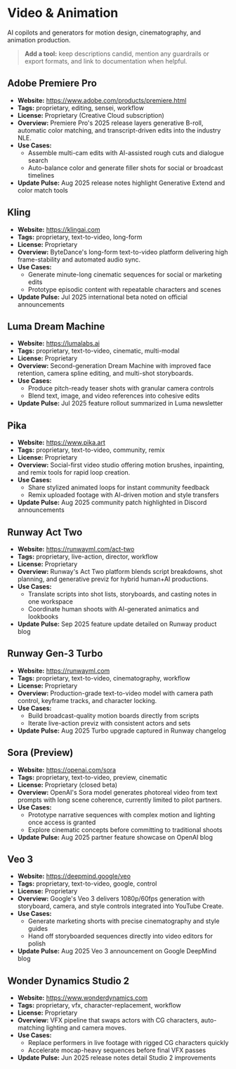 # Video & Animation

AI copilots and generators for motion design, cinematography, and animation production.

> **Add a tool:** keep descriptions candid, mention any guardrails or export formats, and link to documentation when helpful.

## Adobe Premiere Pro
- **Website:** https://www.adobe.com/products/premiere.html
- **Tags:** proprietary, editing, sensei, workflow
- **License:** Proprietary (Creative Cloud subscription)
- **Overview:** Premiere Pro's 2025 release layers generative B-roll, automatic color matching, and transcript-driven edits into the industry NLE.
- **Use Cases:**
  - Assemble multi-cam edits with AI-assisted rough cuts and dialogue search
  - Auto-balance color and generate filler shots for social or broadcast timelines
- **Update Pulse:** Aug 2025 release notes highlight Generative Extend and color match tools

## Kling
- **Website:** https://klingai.com
- **Tags:** proprietary, text-to-video, long-form
- **License:** Proprietary
- **Overview:** ByteDance's long-form text-to-video platform delivering high frame-stability and automated audio sync.
- **Use Cases:**
  - Generate minute-long cinematic sequences for social or marketing edits
  - Prototype episodic content with repeatable characters and scenes
- **Update Pulse:** Jul 2025 international beta noted on official announcements

## Luma Dream Machine
- **Website:** https://lumalabs.ai
- **Tags:** proprietary, text-to-video, cinematic, multi-modal
- **License:** Proprietary
- **Overview:** Second-generation Dream Machine with improved face retention, camera spline editing, and multi-shot storyboards.
- **Use Cases:**
  - Produce pitch-ready teaser shots with granular camera controls
  - Blend text, image, and video references into cohesive edits
- **Update Pulse:** Jul 2025 feature rollout summarized in Luma newsletter

## Pika
- **Website:** https://www.pika.art
- **Tags:** proprietary, text-to-video, community, remix
- **License:** Proprietary
- **Overview:** Social-first video studio offering motion brushes, inpainting, and remix tools for rapid loop creation.
- **Use Cases:**
  - Share stylized animated loops for instant community feedback
  - Remix uploaded footage with AI-driven motion and style transfers
- **Update Pulse:** Aug 2025 community patch highlighted in Discord announcements

## Runway Act Two
- **Website:** https://runwayml.com/act-two
- **Tags:** proprietary, live-action, director, workflow
- **License:** Proprietary
- **Overview:** Runway's Act Two platform blends script breakdowns, shot planning, and generative previz for hybrid human+AI productions.
- **Use Cases:**
  - Translate scripts into shot lists, storyboards, and casting notes in one workspace
  - Coordinate human shoots with AI-generated animatics and lookbooks
- **Update Pulse:** Sep 2025 feature update detailed on Runway product blog

## Runway Gen-3 Turbo
- **Website:** https://runwayml.com
- **Tags:** proprietary, text-to-video, cinematography, workflow
- **License:** Proprietary
- **Overview:** Production-grade text-to-video model with camera path control, keyframe tracks, and character locking.
- **Use Cases:**
  - Build broadcast-quality motion boards directly from scripts
  - Iterate live-action previz with consistent actors and sets
- **Update Pulse:** Aug 2025 Turbo upgrade captured in Runway changelog

## Sora (Preview)
- **Website:** https://openai.com/sora
- **Tags:** proprietary, text-to-video, preview, cinematic
- **License:** Proprietary (closed beta)
- **Overview:** OpenAI's Sora model generates photoreal video from text prompts with long scene coherence, currently limited to pilot partners.
- **Use Cases:**
  - Prototype narrative sequences with complex motion and lighting once access is granted
  - Explore cinematic concepts before committing to traditional shoots
- **Update Pulse:** Aug 2025 partner feature showcase on OpenAI blog

## Veo 3
- **Website:** https://deepmind.google/veo
- **Tags:** proprietary, text-to-video, google, control
- **License:** Proprietary
- **Overview:** Google's Veo 3 delivers 1080p/60fps generation with storyboard, camera, and style controls integrated into YouTube Create.
- **Use Cases:**
  - Generate marketing shorts with precise cinematography and style guides
  - Hand off storyboarded sequences directly into video editors for polish
- **Update Pulse:** Aug 2025 Veo 3 announcement on Google DeepMind blog

## Wonder Dynamics Studio 2
- **Website:** https://www.wonderdynamics.com
- **Tags:** proprietary, vfx, character-replacement, workflow
- **License:** Proprietary
- **Overview:** VFX pipeline that swaps actors with CG characters, auto-matching lighting and camera moves.
- **Use Cases:**
  - Replace performers in live footage with rigged CG characters quickly
  - Accelerate mocap-heavy sequences before final VFX passes
- **Update Pulse:** Jun 2025 release notes detail Studio 2 improvements
